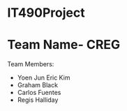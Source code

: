 # IT490Project
# Team Name- CREG
 Team Members: 
 - Yoen Jun Eric Kim 
 - Graham Black 
 - Carlos Fuentes 
 - Regis Halliday

